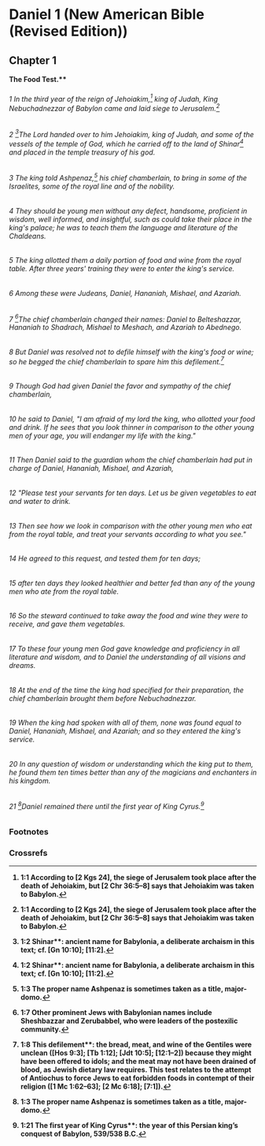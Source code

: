 
# Daniel 1 (New American Bible (Revised Edition))
## Chapter 1
<b class="inline-h3">The Food Test.** 
###### 1 In the third year of the reign of Jehoiakim,[^a] king of Judah, King Nebuchadnezzar of Babylon came and laid siege to Jerusalem.[^A]  
###### 2 [^B]The Lord handed over to him Jehoiakim, king of Judah, and some of the vessels of the temple of God, which he carried off to the land of Shinar[^b] and placed in the temple treasury of his god.

###### 3 The king told Ashpenaz,[^c] his chief chamberlain, to bring in some of the Israelites, some of the royal line and of the nobility.  
###### 4 They should be young men without any defect, handsome, proficient in wisdom, well informed, and insightful, such as could take their place in the king's palace; he was to teach them the language and literature of the Chaldeans.  
###### 5 The king allotted them a daily portion of food and wine from the royal table. After three years' training they were to enter the king's service.  
###### 6 Among these were Judeans, Daniel, Hananiah, Mishael, and Azariah.  
###### 7 [^d]The chief chamberlain changed their names: Daniel to Belteshazzar, Hananiah to Shadrach, Mishael to Meshach, and Azariah to Abednego.

###### 8 But Daniel was resolved not to defile himself with the king's food or wine; so he begged the chief chamberlain to spare him this defilement.[^e]  
###### 9 Though God had given Daniel the favor and sympathy of the chief chamberlain,  
###### 10 he said to Daniel, "I am afraid of my lord the king, who allotted your food and drink. If he sees that you look thinner in comparison to the other young men of your age, you will endanger my life with the king."  
###### 11 Then Daniel said to the guardian whom the chief chamberlain had put in charge of Daniel, Hananiah, Mishael, and Azariah,  
###### 12 "Please test your servants for ten days. Let us be given vegetables to eat and water to drink.  
###### 13 Then see how we look in comparison with the other young men who eat from the royal table, and treat your servants according to what you see."  
###### 14 He agreed to this request, and tested them for ten days;  
###### 15 after ten days they looked healthier and better fed than any of the young men who ate from the royal table.  
###### 16 So the steward continued to take away the food and wine they were to receive, and gave them vegetables.

###### 17 To these four young men God gave knowledge and proficiency in all literature and wisdom, and to Daniel the understanding of all visions and dreams.  
###### 18 At the end of the time the king had specified for their preparation, the chief chamberlain brought them before Nebuchadnezzar.  
###### 19 When the king had spoken with all of them, none was found equal to Daniel, Hananiah, Mishael, and Azariah; and so they entered the king's service.  
###### 20 In any question of wisdom or understanding which the king put to them, he found them ten times better than any of the magicians and enchanters in his kingdom.  
###### 21 [^C]Daniel remained there until the first year of King Cyrus.[^f]

### Footnotes
[^a]: 1:1 According to [2 Kgs 24], the siege of Jerusalem took place after the death of Jehoiakim, but [2 Chr 36:5–8] says that Jehoiakim was taken to Babylon.
[^b]: 1:2 <b class="catch-word">Shinar**: ancient name for Babylonia, a deliberate archaism in this text; cf. [Gn 10:10]; [11:2].
[^c]: 1:3 The proper name Ashpenaz is sometimes taken as a title, major-domo.
[^d]: 1:7 Other prominent Jews with Babylonian names include Sheshbazzar and Zerubabbel, who were leaders of the postexilic community.
[^e]: 1:8 <b class="catch-word">This defilement**: the bread, meat, and wine of the Gentiles were unclean ([Hos 9:3]; [Tb 1:12]; [Jdt 10:5]; [12:1–2]) because they might have been offered to idols; and the meat may not have been drained of blood, as Jewish dietary law requires. This test relates to the attempt of Antiochus to force Jews to eat forbidden foods in contempt of their religion ([1 Mc 1:62–63]; [2 Mc 6:18]; [7:1]).
[^f]: 1:21 <b class="catch-word">The first year of King Cyrus**: the year of this Persian king’s conquest of Babylon, 539/538 B.C.

### Crossrefs
[^A]: 2 Kgs 24:1; 2 Chr 36:6; Jer 25:1.
[^B]: Dn 5:2; 2 Chr 36:7; Gn 10:10.
[^C]: Dn 6:29.


